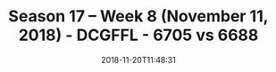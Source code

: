 ---
title: Season 17 – Week 8 (November 11, 2018) - DCGFFL - 6705 vs 6688
teams_score:
- team: 6705
  score:
- team: 6688
  score: 14
mvp: K. Lynch (Royal), T. Phillips (Black)
game-ball: N. Kirkstadt (Royal), J. Heron (Black)
sportsperson: L. Garofalo (Royal), D. Rendell (Black)
season: 17
week: 8
date: '2018-11-20T11:48:31'
pageid: season-17-week-8-november-11-2018-6705-vs-6688
---